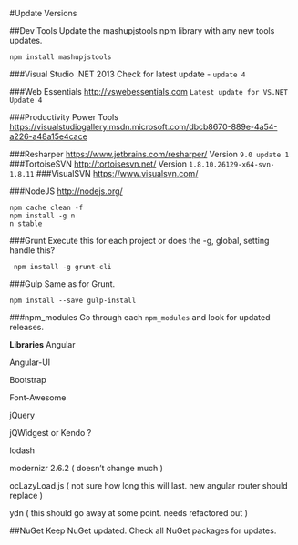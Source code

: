 #Update Versions

##Dev Tools
Update the mashupjstools npm library with any new tools updates.

    npm install mashupjstools

###Visual Studio .NET 2013
Check for latest update - `update 4`

###Web Essentials
http://vswebessentials.com
`Latest update for VS.NET Update 4`

###Productivity Power Tools
https://visualstudiogallery.msdn.microsoft.com/dbcb8670-889e-4a54-a226-a48a15e4cace

###Resharper
https://www.jetbrains.com/resharper/
Version `9.0 update 1`
###TortoiseSVN
http://tortoisesvn.net/
Version `1.8.10.26129-x64-svn-1.8.11`
###VisualSVN
https://www.visualsvn.com/

###NodeJS
http://nodejs.org/

    npm cache clean -f 
    npm install -g n 
    n stable
 
###Grunt
Execute this for each project or does the -g, global, setting handle this?

     npm install -g grunt-cli

###Gulp
Same as for Grunt.

    npm install --save gulp-install


###npm_modules
Go through each `npm_modules` and look for updated releases.

**Libraries**
Angular

Angular-UI

Bootstrap

Font-Awesome

jQuery

jQWidgest or Kendo ?

lodash

modernizr 2.6.2 ( doesn’t change much )

ocLazyLoad.js ( not sure how long this will last.  new angular router should replace )

ydn ( this should go away at some point.  needs refactored out )


##NuGet
Keep NuGet updated.
Check all NuGet packages for updates.
